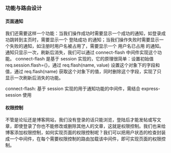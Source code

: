 ### 功能与路由设计

#### 页面通知
我们还需要这样一个功能：当我们操作成功时需要显示一个成功的通知，如登录成功跳转到主页时，需要显示一个 登陆成功 的通知；当我们操作失败时需要显示一个失败的通知，如注册时用户名被占用了，需要显示一个 用户名已占用 的通知。通知只显示一次，刷新后消失，我们可以通过 connect-flash 中间件实现这个功能。
connect-flash 是基于 session 实现的，它的原理很简单：设置初始值 req.session.flash={}，通过 req.flash(name, value) 设置这个对象下的字段和值，通过 req.flash(name) 获取这个对象下的值，同时删除这个字段，实现了只显示一次刷新后消失的功能。

connect-flash: 基于 session 实现的用于通知功能的中间件，需结合 express-session 使用

#### 权限控制
不管是论坛还是博客网站，我们没有登录的话只能浏览，登陆后才能发帖或写文章，即使登录了你也不能修改或删除其他人的文章，这就是权限控制。我们也来给博客添加权限控制，如何实现页面的权限控制呢？我们可以把用户状态的检查封装成一个中间件，在每个需要权限控制的路由加载该中间件，即可实现页面的权限控制。

